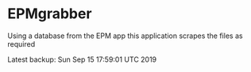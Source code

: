 # EPMgrabber
Using a database from the EPM app this application scrapes the files as required


Latest backup: Sun Sep 15 17:59:01 UTC 2019
